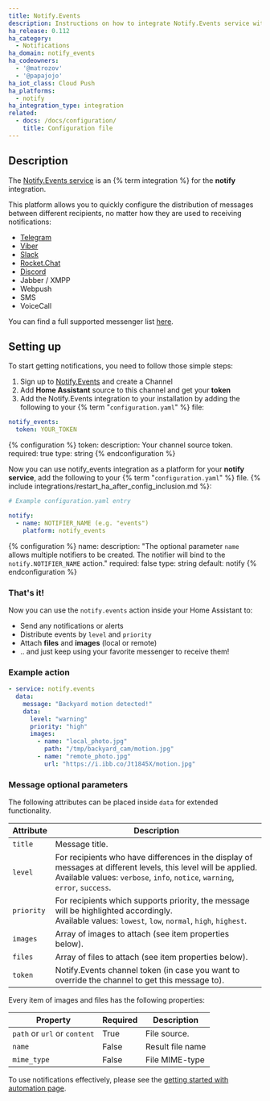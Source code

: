 ```yaml
---
title: Notify.Events
description: Instructions on how to integrate Notify.Events service with your Home Assistant notifications.
ha_release: 0.112
ha_category:
  - Notifications
ha_domain: notify_events
ha_codeowners:
  - '@matrozov'
  - '@papajojo'
ha_iot_class: Cloud Push
ha_platforms:
  - notify
ha_integration_type: integration
related:
  - docs: /docs/configuration/
    title: Configuration file
---
```


## Description

The [Notify.Events service](https://notify.events/) is an {% term integration %} for the **notify** integration. 

This platform allows you to quickly configure the distribution of messages between different recipients, no matter how they are used to receiving notifications: 

- [Telegram](https://telegram.org/)
- [Viber](https://viber.com/)
- [Slack](https://slack.com/)
- [Rocket.Chat](https://rocket.chat/)
- [Discord](https://discordapp.com/)
- Jabber / XMPP
- Webpush
- SMS
- VoiceCall

You can find a full supported messenger list [here](https://notify.events/features).

## Setting up

To start getting notifications, you need to follow those simple steps:
 
1. Sign up to [Notify.Events](https://notify.events/) and create a Channel
2. Add **Home Assistant** source to this channel and get your **token**
3. Add the Notify.Events integration to your installation by adding the following to your {% term "`configuration.yaml`" %} file:

```yaml
notify_events:
  token: YOUR_TOKEN
```

{% configuration %}
token:
  description: Your channel source token.
  required: true
  type: string
{% endconfiguration %}

Now you can use notify_events integration as a platform for your **notify service**, add the following to your {% term "`configuration.yaml`" %} file.
{% include integrations/restart_ha_after_config_inclusion.md %}:

```yaml
# Example configuration.yaml entry

notify:
  - name: NOTIFIER_NAME (e.g. "events")
    platform: notify_events
```

{% configuration %}
name:
  description: "The optional parameter `name` allows multiple notifiers to be created. The notifier will bind to the `notify.NOTIFIER_NAME` action."
  required: false
  type: string
  default: notify
{% endconfiguration %}

### That's it!

Now you can use the `notify.events` action inside your Home Assistant to:
- Send any notifications or alerts
- Distribute events by `level` and `priority`
- Attach **files** and **images** (local or remote)
- .. and just keep using your favorite messenger to receive them!

### Example action

```yaml
- service: notify.events
  data:
    message: "Backyard motion detected!"
    data:
      level: "warning"
      priority: "high"
      images:
        - name: "local_photo.jpg"
          path: "/tmp/backyard_cam/motion.jpg"
        - name: "remote_photo.jpg"
          url: "https://i.ibb.co/Jt1845X/motion.jpg"
```

### Message optional parameters

The following attributes can be placed inside `data` for extended functionality.

| Attribute  | Description                                                                                                                                                                                      |
| ---------- | ------------------------------------------------------------------------------------------------------------------------------------------------------------------------------------------------ |
| `title`    | Message title.                                                                                                                                                                                   |
| `level`    | For recipients who have differences in the display of messages at different levels, this level will be applied.<br>Available values: `verbose`, `info`, `notice`, `warning`, `error`, `success`. |
| `priority` | For recipients which supports priority, the message will be highlighted accordingly.<br>Available values: `lowest`, `low`, `normal`, `high`, `highest`.                                          |
| `images`   | Array of images to attach (see item properties below).                                                                                                                                           |
| `files`    | Array of files to attach (see item properties below).                                                                                                                                            |
| `token`    | Notify.Events channel token (in case you want to override the channel to get this message to).                                                                                                   |

Every item of images and files has the following properties:

| Property                     | Required | Description      |
| ---------------------------- | -------- | ---------------- |
| `path` or `url` or `content` | True     | File source.     |
| `name`                       | False    | Result file name |
| `mime_type`                  | False    | File MIME-type   |

To use notifications effectively, please see the [getting started with automation page](/getting-started/automation/).
